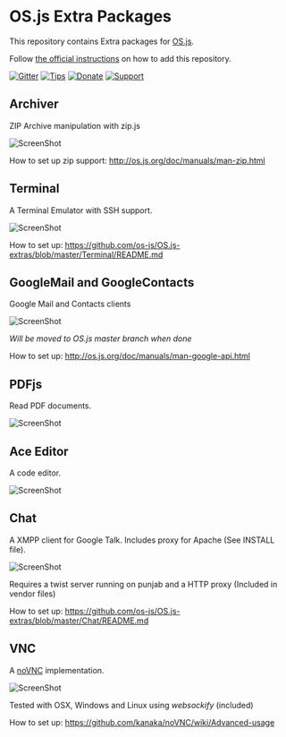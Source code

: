 # OS.js Extra Packages

This repository contains Extra packages for [OS.js](https://github.com/os-js/OS.js).

Follow [the official instructions](http://os.js.org/doc/manuals/man-package-manager.html) on how to add this repository.

[![Gitter](https://img.shields.io/gitter/room/nwjs/nw.js.svg)](https://gitter.im/os-js/OS.js?utm_source=badge&utm_medium=badge&utm_campaign=pr-badge)
[![Tips](https://img.shields.io/gratipay/os-js.svg)](https://gratipay.com/os-js/)
[![Donate](https://img.shields.io/badge/paypal-donate-yellow.svg)](https://www.paypal.com/cgi-bin/webscr?cmd=_donations&business=andersevenrud%40gmail%2ecom&lc=NO&currency_code=USD&bn=PP%2dDonationsBF%3abtn_donate_SM%2egif%3aNonHosted)
[![Support](https://img.shields.io/badge/patreon-support-orange.svg)](https://www.patreon.com/user?u=2978551&ty=h&u=2978551)

## Archiver

ZIP Archive manipulation with zip.js

![ScreenShot](https://raw.githubusercontent.com/os-js/OS.js-extras/master/doc/archiver.png)

How to set up zip support: http://os.js.org/doc/manuals/man-zip.html

## Terminal

A Terminal Emulator with SSH support.

![ScreenShot](https://raw.githubusercontent.com/os-js/OS.js-extras/master/doc/terminal.png)

How to set up: https://github.com/os-js/OS.js-extras/blob/master/Terminal/README.md

## GoogleMail and GoogleContacts

Google Mail and Contacts clients

![ScreenShot](https://raw.githubusercontent.com/os-js/OS.js-extras/master/doc/google.png)

*Will be moved to OS.js master branch when done*

How to set up: http://os.js.org/doc/manuals/man-google-api.html

## PDFjs

Read PDF documents.

![ScreenShot](https://raw.githubusercontent.com/os-js/OS.js-extras/master/doc/pdf.png)

## Ace Editor

A code editor.

![ScreenShot](https://raw.githubusercontent.com/os-js/OS.js-extras/master/doc/ace.png)

## Chat

A XMPP client for Google Talk. Includes proxy for Apache (See INSTALL file).

![ScreenShot](https://raw.githubusercontent.com/os-js/OS.js-extras/master/doc/chat.png)

Requires a twist server running on punjab and a HTTP proxy (Included in vendor files)

How to set up: https://github.com/os-js/OS.js-extras/blob/master/Chat/README.md

## VNC

A [noVNC](https://github.com/kanaka/noVNC) implementation.

![ScreenShot](https://raw.githubusercontent.com/os-js/OS.js-extras/master/doc/vnc.png)

Tested with OSX, Windows and Linux using *websockify* (included)

How to set up: https://github.com/kanaka/noVNC/wiki/Advanced-usage
